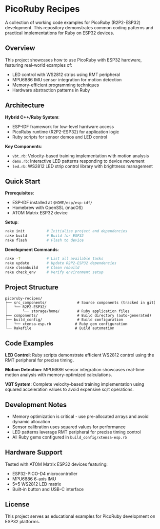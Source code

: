 # PicoRuby Recipes

A collection of working code examples for PicoRuby (R2P2-ESP32) development. This repository demonstrates common coding patterns and practical implementations for Ruby on ESP32 devices.

## Overview

This project showcases how to use PicoRuby with ESP32 hardware, featuring real-world examples of:
- LED control with WS2812 strips using RMT peripheral
- MPU6886 IMU sensor integration for motion detection
- Memory-efficient programming techniques
- Hardware abstraction patterns in Ruby

## Architecture

**Hybrid C++/Ruby System**:
- ESP-IDF framework for low-level hardware access
- PicoRuby runtime (R2P2-ESP32) for application logic
- Ruby scripts for sensor demos and LED control

**Key Components**:
- `vbt.rb`: Velocity-based training implementation with motion analysis
- `demo.rb`: Interactive LED patterns responding to device movement
- `led.rb`: WS2812 LED strip control library with brightness management

## Quick Start

**Prerequisites**:
- ESP-IDF installed at `$HOME/esp/esp-idf/`
- Homebrew with OpenSSL (macOS)
- ATOM Matrix ESP32 device

**Setup**:
```bash
rake init          # Initialize project and dependencies
rake build         # Build for ESP32
rake flash         # Flash to device
```

**Development Commands**:
```bash
rake -T            # List all available tasks
rake update        # Update R2P2-ESP32 dependencies
rake cleanbuild    # Clean rebuild
rake check_env     # Verify environment setup
```

## Project Structure

```
picoruby-recipes/
├── src_components/              # Source components (tracked in git)
│   └── R2P2-ESP32/
│       └── storage/home/        # Ruby application files
├── components/                  # Build directory (auto-generated)
├── build_config/                # Build configuration
│   └── xtensa-esp.rb           # Ruby gem configuration
└── Rakefile                    # Build automation
```

## Code Examples

**LED Control**:
Ruby scripts demonstrate efficient WS2812 control using the RMT peripheral for precise timing.

**Motion Detection**:
MPU6886 sensor integration showcases real-time motion analysis with memory-optimized calculations.

**VBT System**:
Complete velocity-based training implementation using squared acceleration values to avoid expensive sqrt operations.

## Development Notes

- Memory optimization is critical - use pre-allocated arrays and avoid dynamic allocation
- Sensor calibration uses squared values for performance
- LED patterns leverage RMT peripheral for precise timing control
- All Ruby gems configured in `build_config/xtensa-esp.rb`

## Hardware Support

Tested with ATOM Matrix ESP32 devices featuring:
- ESP32-PICO-D4 microcontroller
- MPU6886 6-axis IMU
- 5×5 WS2812 LED matrix
- Built-in button and USB-C interface

## License

This project serves as educational examples for PicoRuby development on ESP32 platforms.
